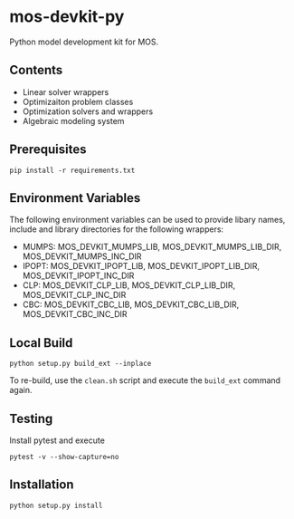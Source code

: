 # mos-devkit-py

Python model development kit for MOS.

## Contents

* Linear solver wrappers
* Optimizaiton problem classes
* Optimization solvers and wrappers
* Algebraic modeling system

## Prerequisites

```
pip install -r requirements.txt
```

## Environment Variables

The following environment variables can be used to provide libary names, include and library directories for the following wrappers:

* MUMPS: MOS_DEVKIT_MUMPS_LIB, MOS_DEVKIT_MUMPS_LIB_DIR, MOS_DEVKIT_MUMPS_INC_DIR
* IPOPT: MOS_DEVKIT_IPOPT_LIB, MOS_DEVKIT_IPOPT_LIB_DIR, MOS_DEVKIT_IPOPT_INC_DIR
* CLP: MOS_DEVKIT_CLP_LIB, MOS_DEVKIT_CLP_LIB_DIR, MOS_DEVKIT_CLP_INC_DIR
* CBC: MOS_DEVKIT_CBC_LIB, MOS_DEVKIT_CBC_LIB_DIR, MOS_DEVKIT_CBC_INC_DIR

## Local Build

```
python setup.py build_ext --inplace
```

To re-build, use the ``clean.sh`` script and execute the ``build_ext`` command again.

## Testing

Install pytest and execute

```
pytest -v --show-capture=no
```

## Installation

```
python setup.py install
```